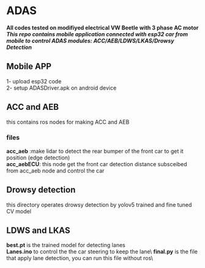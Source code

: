 # ADAS
**All codes tested on modifiyed electrical VW Beetle with 3 phase AC motor**
***This repo contains mobile application connected with esp32 car from mobile to control ADAS modules: ACC/AEB/LDWS/LKAS/Drowsy Detection***

## Mobile APP
1- upload esp32 code \
2- setup ADASDriver.apk on android device

## ACC and AEB
this contains ros nodes for making ACC and AEB
### files
**acc_aeb** :make lidar to detect the rear bumper of the front car to get it position (edge detection)\
**acc_aebECU**: this node get the front car detection distance subsceibed from acc_aeb node and control the car
## Drowsy detection
this directory operates drowsy detection by yolov5 trained and fine tuned CV model
## LDWS and LKAS
**best.pt** is the trained model for detecting lanes\
**Lanes.ino** to control the the car steering to keep the lane\ 
**final.py** is the file that apply lane detection, you can run this file without ros\ 
